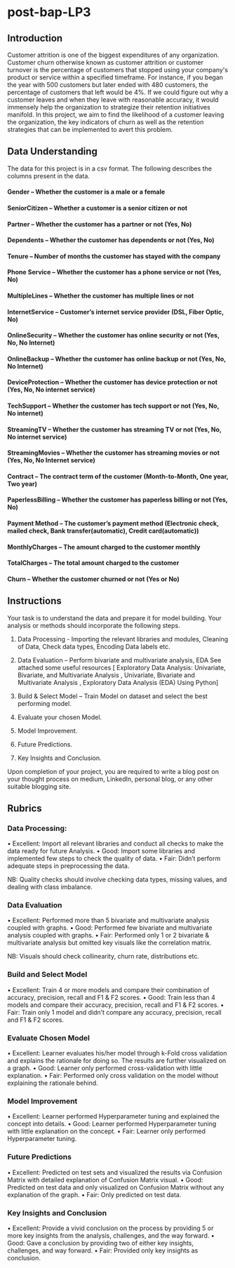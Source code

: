 # post-bap-LP3
## Introduction
Customer attrition is one of the biggest expenditures of any organization. Customer churn otherwise known as customer attrition or customer turnover is the percentage of customers that stopped using your company's product or service within a specified timeframe.
For instance, if you began the year with 500 customers but later ended with 480 customers, the percentage of customers that left would be 4%. If we could figure out why a customer leaves and when they leave with reasonable accuracy, it would immensely help the organization to strategize their retention initiatives manifold.
In this project, we aim to find the likelihood of a customer leaving the organization, the key indicators of churn as well as the retention strategies that can be implemented to avert this problem.

## Data Understanding
The data for this project is in a csv format. The following describes the columns present in the data.
#### Gender – Whether the customer is a male or a female
#### SeniorCitizen – Whether a customer is a senior citizen or not
#### Partner – Whether the customer has a partner or not (Yes, No) 
#### Dependents – Whether the customer has dependents or not (Yes, No)
#### Tenure – Number of months the customer has stayed with the company
#### Phone Service – Whether the customer has a phone service or not (Yes, No)
#### MultipleLines – Whether the customer has multiple lines or not
#### InternetService – Customer’s internet service provider (DSL, Fiber Optic, No)
#### OnlineSecurity – Whether the customer has online security or not (Yes, No, No Internet)
#### OnlineBackup – Whether the customer has online backup or not (Yes, No, No Internet)
#### DeviceProtection – Whether the customer has device protection or not (Yes, No, No internet service)
#### TechSupport – Whether the customer has tech support or not (Yes, No, No internet)
#### StreamingTV – Whether the customer has streaming TV or not (Yes, No, No internet service)
#### StreamingMovies – Whether the customer has streaming movies or not (Yes, No, No Internet service)
#### Contract – The contract term of the customer (Month-to-Month, One year, Two year)
#### PaperlessBilling – Whether the customer has paperless billing or not (Yes, No)
#### Payment Method – The customer’s payment method (Electronic check, mailed check, Bank transfer(automatic), Credit card(automatic))
#### MonthlyCharges – The amount charged to the customer monthly
#### TotalCharges – The total amount charged to the customer
#### Churn – Whether the customer churned or not (Yes or No)

## Instructions
Your task is to understand the data and prepare it for model building. Your analysis or methods should incorporate the following steps.
1.	Data Processing - Importing the relevant libraries and modules, Cleaning of Data, Check data types, Encoding Data labels etc.

2.	Data Evaluation – Perform bivariate and multivariate analysis, EDA
See attached some useful resources [ Exploratory Data Analysis: Univariate, Bivariate, and Multivariate Analysis , Univariate, Bivariate and Multivariate Analysis , Exploratory Data Analysis (EDA) Using Python]

3.	Build & Select Model – Train Model on dataset and select the best performing model.
4.	Evaluate your chosen Model.
5.	Model Improvement.
6.	Future Predictions.
7.	Key Insights and Conclusion.

Upon completion of your project, you are required to write a blog post on your thought process on medium, LinkedIn, personal blog, or any other suitable blogging site.

## Rubrics
### Data Processing:
•	Excellent: Import all relevant libraries and conduct all checks to make the data ready for future Analysis. 
•	Good: Import some libraries and implemented few steps to check the quality of data.
•	Fair: Didn’t perform adequate steps in preprocessing the data.

NB: Quality checks should involve checking data types, missing values, and dealing with class imbalance.

### Data Evaluation
•	Excellent: Performed more than 5 bivariate and multivariate analysis coupled with graphs.
•	Good: Performed few bivariate and multivariate analysis coupled with graphs.
•	Fair: Performed only 1 or 2 bivariate & multivariate analysis but omitted key visuals like the correlation matrix.

NB: Visuals should check collinearity, churn rate, distributions etc.

### Build and Select Model
•	Excellent: Train 4 or more models and compare their combination of accuracy, precision, recall and F1 & F2 scores.
•	Good: Train less than 4 models and compare their accuracy, precision, recall and F1 & F2 scores.
•	Fair: Train only 1 model and didn’t compare any accuracy, precision, recall and F1 & F2 scores.


### Evaluate Chosen Model
•	Excellent: Learner evaluates his/her model through k-Fold cross validation and explains the rationale for doing so. The results are further visualized on a graph.
•	Good: Learner only performed cross-validation with little explanation.
•	Fair: Performed only cross validation on the model without explaining the rationale behind.

### Model Improvement
•	Excellent: Learner performed Hyperparameter tuning and explained the concept into details.
•	Good: Learner performed Hyperparameter tuning with little explanation on the concept.
•	Fair: Learner only performed Hyperparameter tuning.


### Future Predictions
•	Excellent: Predicted on test sets and visualized the results via Confusion Matrix with detailed explanation of Confusion Matrix visual.
•	Good: Predicted on test data and only visualized on Confusion Matrix without any explanation of the graph.
•	Fair: Only predicted on test data.


### Key Insights and Conclusion
•	Excellent: Provide a vivid conclusion on the process by providing 5 or more key insights from the analysis, challenges, and the way forward.
•	Good: Gave a conclusion by providing two of either key insights, challenges, and way forward.
•	Fair: Provided only key insights as conclusion.
